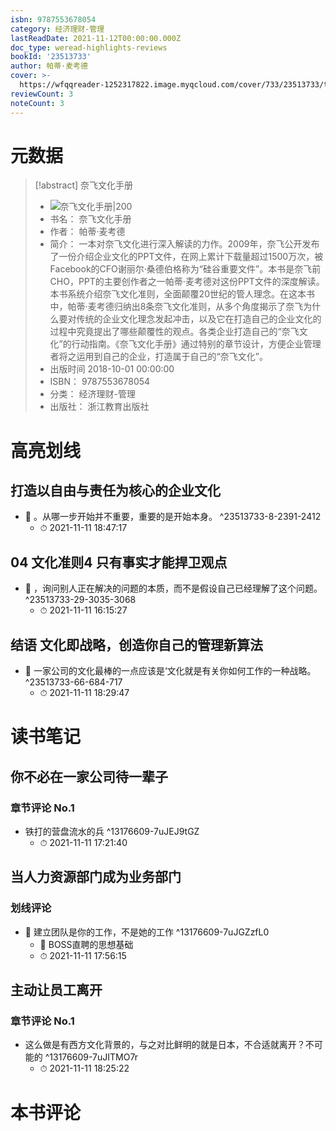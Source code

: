 ```yaml
---
isbn: 9787553678054
category: 经济理财-管理
lastReadDate: 2021-11-12T00:00:00.000Z
doc_type: weread-highlights-reviews
bookId: '23513733'
author: 帕蒂·麦考德
cover: >-
  https://wfqqreader-1252317822.image.myqcloud.com/cover/733/23513733/t7_23513733.jpg
reviewCount: 3
noteCount: 3
---
```

# 元数据
> [!abstract] 奈飞文化手册
> - ![ 奈飞文化手册|200](https://wfqqreader-1252317822.image.myqcloud.com/cover/733/23513733/t7_23513733.jpg)
> - 书名： 奈飞文化手册
> - 作者： 帕蒂·麦考德
> - 简介： 一本对奈飞文化进行深入解读的力作。2009年，奈飞公开发布了一份介绍企业文化的PPT文件，在网上累计下载量超过1500万次，被Facebook的CFO谢丽尔·桑德伯格称为“硅谷重要文件”。本书是奈飞前CHO，PPT的主要创作者之一帕蒂·麦考德对这份PPT文件的深度解读。本书系统介绍奈飞文化准则，全面颠覆20世纪的管人理念。在这本书中，帕蒂·麦考德归纳出8条奈飞文化准则，从多个角度揭示了奈飞为什么要对传统的企业文化理念发起冲击，以及它在打造自己的企业文化的过程中究竟提出了哪些颠覆性的观点。各类企业打造自己的“奈飞文化”的行动指南。《奈飞文化手册》通过特别的章节设计，方便企业管理者将之运用到自己的企业，打造属于自己的“奈飞文化”。
> - 出版时间 2018-10-01 00:00:00
> - ISBN： 9787553678054
> - 分类： 经济理财-管理
> - 出版社： 浙江教育出版社

# 高亮划线

## 打造以自由与责任为核心的企业文化


- 📌 。从哪一步开始并不重要，重要的是开始本身。 ^23513733-8-2391-2412
    - ⏱ 2021-11-11 18:47:17 
## 04 文化准则4 只有事实才能捍卫观点


- 📌 ，询问别人正在解决的问题的本质，而不是假设自己已经理解了这个问题。 ^23513733-29-3035-3068
    - ⏱ 2021-11-11 16:15:27 
## 结语 文化即战略，创造你自己的管理新算法


- 📌 一家公司的文化最棒的一点应该是‘文化就是有关你如何工作的一种战略。 ^23513733-66-684-717
    - ⏱ 2021-11-11 18:29:47 
# 读书笔记

## 你不必在一家公司待一辈子

### 章节评论 No.1
- 铁打的营盘流水的兵 ^13176609-7uJEJ9tGZ
    - ⏱ 2021-11-11 17:21:40    
## 当人力资源部门成为业务部门

### 划线评论
- 📌 建立团队是你的工作，不是她的工作  ^13176609-7uJGZzfL0
    - 💭 BOSS直聘的思想基础
    - ⏱ 2021-11-11 17:56:15
   
## 主动让员工离开

### 章节评论 No.1
- 这么做是有西方文化背景的，与之对比鲜明的就是日本，不合适就离开？不可能的 ^13176609-7uJITMO7r
    - ⏱ 2021-11-11 18:25:22    
# 本书评论
